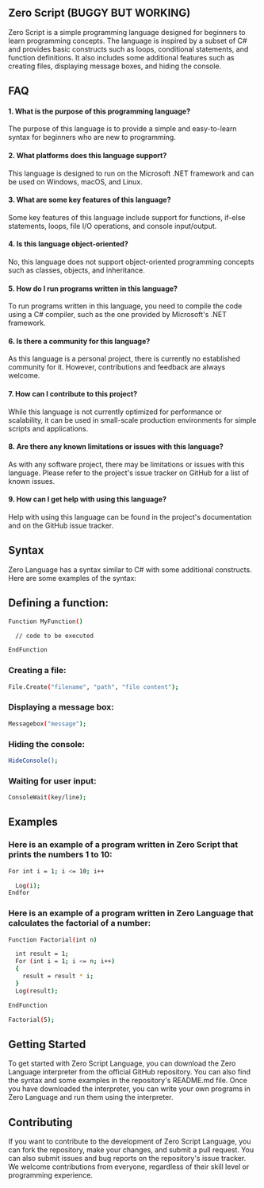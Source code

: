 ## Zero Script (BUGGY BUT WORKING)

Zero Script is a simple programming language designed for beginners to learn programming concepts. The language is inspired by a subset of C# and provides basic constructs such as loops, conditional statements, and function definitions. It also includes some additional features such as creating files, displaying message boxes, and hiding the console.


## FAQ

#### 1. What is the purpose of this programming language?

The purpose of this language is to provide a simple and easy-to-learn syntax for beginners who are new to programming.

#### 2. What platforms does this language support?
This language is designed to run on the Microsoft .NET framework and can be used on Windows, macOS, and Linux.

#### 3. What are some key features of this language?
Some key features of this language include support for functions, if-else statements, loops, file I/O operations, and console input/output.

#### 4. Is this language object-oriented?
No, this language does not support object-oriented programming concepts such as classes, objects, and inheritance.

#### 5. How do I run programs written in this language?
To run programs written in this language, you need to compile the code using a C# compiler, such as the one provided by Microsoft's .NET framework.

#### 6. Is there a community for this language?
As this language is a personal project, there is currently no established community for it. However, contributions and feedback are always welcome.

#### 7. How can I contribute to this project?
While this language is not currently optimized for performance or scalability, it can be used in small-scale production environments for simple scripts and applications.

#### 8. Are there any known limitations or issues with this language?
As with any software project, there may be limitations or issues with this language. Please refer to the project's issue tracker on GitHub for a list of known issues.

#### 9. How can I get help with using this language?
Help with using this language can be found in the project's documentation and on the GitHub issue tracker.

## Syntax
Zero Language has a syntax similar to C# with some additional constructs. Here are some examples of the syntax:

## Defining a function:
```bash
Function MyFunction()

  // code to be executed

EndFunction
```

### Creating a file:
```bash
File.Create("filename", "path", "file content");
```

### Displaying a message box:
```bash
Messagebox("message");
```

### Hiding the console:
```bash
HideConsole();
```
### Waiting for user input:
```bash
ConsoleWait(key/line);
```


## Examples

### Here is an example of a program written in Zero Script that prints the numbers 1 to 10:
```bash
For int i = 1; i <= 10; i++

  Log(i);
Endfor
```
### Here is an example of a program written in Zero Language that calculates the factorial of a number:
```bash
Function Factorial(int n)

  int result = 1;
  For (int i = 1; i <= n; i++)
  {
    result = result * i;
  }
  Log(result);

EndFunction

Factorial(5);
```

## Getting Started

To get started with Zero Script Language, you can download the Zero Language interpreter from the official GitHub repository. You can also find the syntax and some examples in the repository's README.md file. Once you have downloaded the interpreter, you can write your own programs in Zero Language and run them using the interpreter.

## Contributing

If you want to contribute to the development of Zero Script Language, you can fork the repository, make your changes, and submit a pull request. You can also submit issues and bug reports on the repository's issue tracker. We welcome contributions from everyone, regardless of their skill level or programming experience.



